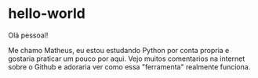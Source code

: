 # hello-world
 
  Olá pessoal!
 
  Me chamo Matheus, eu estou estudando Python por conta propria e gostaria praticar um pouco por aqui. Vejo muitos comentarios na internet sobre o Github e adoraria ver como essa "ferramenta" realmente funciona.
